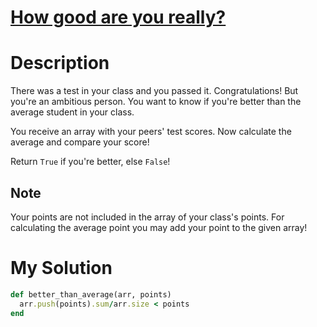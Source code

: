 # [How good are you really?](https://www.codewars.com/kata/5601409514fc93442500010b )

# Description

There was a test in your class and you passed it. Congratulations!
But you're an ambitious person. You want to know if you're better than the average student in your class.

You receive an array with your peers' test scores. Now calculate the average and compare your score!

Return <code>True</code> if you're better, else <code>False</code>!

## Note

Your points are not included in the array of your class's points. For calculating the average point you may add your
point to the given array!

# My Solution

```ruby
def better_than_average(arr, points)
  arr.push(points).sum/arr.size < points
end
```
